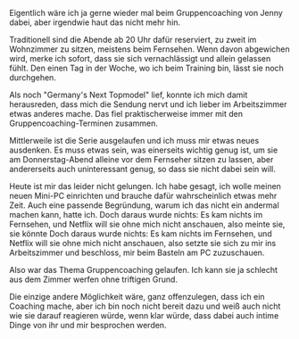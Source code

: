 Eigentlich wäre ich ja gerne wieder mal beim Gruppencoaching von Jenny dabei, aber irgendwie haut das nicht mehr hin. 

Traditionell sind die Abende ab 20 Uhr dafür reserviert, zu zweit im Wohnzimmer zu sitzen, meistens beim Fernsehen. 
Wenn davon abgewichen wird, merke ich sofort, dass sie sich vernachlässigt und allein gelassen fühlt. Den einen Tag in der Woche, wo ich beim Training bin, lässt sie noch durchgehen. 

Als noch "Germany's Next Topmodel" lief, konnte ich mich damit herausreden, dass mich die Sendung nervt und ich lieber im Arbeitszimmer etwas anderes mache. Das fiel praktischerweise immer mit den Gruppencoaching-Terminen zusammen. 

Mittlerweile ist die Serie ausgelaufen und ich muss mir etwas neues ausdenken. Es muss etwas sein, was einerseits wichtig genug ist, um sie am Donnerstag-Abend alleine vor dem Fernseher sitzen zu lassen, aber andererseits auch uninteressant genug, so dass sie nicht dabei sein will. 

Heute ist mir das leider nicht gelungen. Ich habe gesagt, ich wolle meinen neuen Mini-PC einrichten und brauche dafür wahrscheinlich etwas mehr Zeit. Auch eine passende Begründung, warum ich das nicht ein andermal machen kann, hatte ich. 
Doch daraus wurde nichts: Es kam nichts im Fernsehen, und Netflix will sie ohne mich nicht anschauen, also meinte sie, sie könnte 
Doch daraus wurde nichts: Es kam nichts im Fernsehen, und Netflix will sie ohne mich nicht anschauen, also setzte sie sich zu mir ins Arbeitszimmer und beschloss, mir beim Basteln am PC zuzuschauen. 

Also war das Thema Gruppencoaching gelaufen. Ich kann sie ja schlecht aus dem Zimmer werfen ohne triftigen Grund. 

Die einzige andere Möglichkeit wäre, ganz offenzulegen, dass ich ein Coaching mache, aber ich bin noch nicht bereit dazu und weiß auch nicht wie sie darauf reagieren würde, wenn klar würde, dass dabei auch intime Dinge von ihr und mir besprochen werden. 
